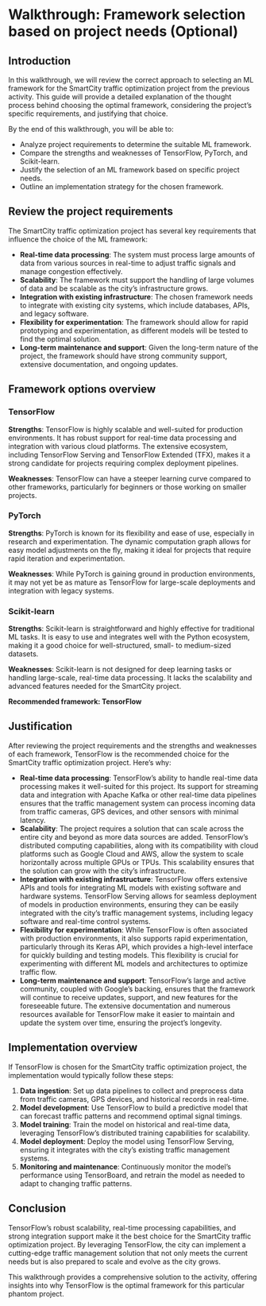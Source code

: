 # Walkthrough: Framework selection based on project needs (Optional)

## Introduction

In this walkthrough, we will review the correct approach to selecting an ML framework for the SmartCity traffic optimization project from the previous activity. This guide will provide a detailed explanation of the thought process behind choosing the optimal framework, considering the project’s specific requirements, and justifying that choice.

By the end of this walkthrough, you will be able to: 

- Analyze project requirements to determine the suitable ML framework.
- Compare the strengths and weaknesses of TensorFlow, PyTorch, and Scikit-learn.
- Justify the selection of an ML framework based on specific project needs.
- Outline an implementation strategy for the chosen framework.

## Review the project requirements

The SmartCity traffic optimization project has several key requirements that influence the choice of the ML framework:

- **Real-time data processing**: The system must process large amounts of data from various sources in real-time to adjust traffic signals and manage congestion effectively.
- **Scalability**: The framework must support the handling of large volumes of data and be scalable as the city’s infrastructure grows.
- **Integration with existing infrastructure**: The chosen framework needs to integrate with existing city systems, which include databases, APIs, and legacy software.
- **Flexibility for experimentation**: The framework should allow for rapid prototyping and experimentation, as different models will be tested to find the optimal solution.
- **Long-term maintenance and support**: Given the long-term nature of the project, the framework should have strong community support, extensive documentation, and ongoing updates.

## Framework options overview

### TensorFlow

**Strengths**: TensorFlow is highly scalable and well-suited for production environments. It has robust support for real-time data processing and integration with various cloud platforms. The extensive ecosystem, including TensorFlow Serving and TensorFlow Extended (TFX), makes it a strong candidate for projects requiring complex deployment pipelines.

**Weaknesses**: TensorFlow can have a steeper learning curve compared to other frameworks, particularly for beginners or those working on smaller projects.

### PyTorch

**Strengths**: PyTorch is known for its flexibility and ease of use, especially in research and experimentation. The dynamic computation graph allows for easy model adjustments on the fly, making it ideal for projects that require rapid iteration and experimentation.

**Weaknesses**: While PyTorch is gaining ground in production environments, it may not yet be as mature as TensorFlow for large-scale deployments and integration with legacy systems.

### Scikit-learn

**Strengths**: Scikit-learn is straightforward and highly effective for traditional ML tasks. It is easy to use and integrates well with the Python ecosystem, making it a good choice for well-structured, small- to medium-sized datasets.

**Weaknesses**: Scikit-learn is not designed for deep learning tasks or handling large-scale, real-time data processing. It lacks the scalability and advanced features needed for the SmartCity project.

**Recommended framework: TensorFlow**

## Justification

After reviewing the project requirements and the strengths and weaknesses of each framework, TensorFlow is the recommended choice for the SmartCity traffic optimization project. Here’s why:

- **Real-time data processing**: TensorFlow’s ability to handle real-time data processing makes it well-suited for this project. Its support for streaming data and integration with Apache Kafka or other real-time data pipelines ensures that the traffic management system can process incoming data from traffic cameras, GPS devices, and other sensors with minimal latency.
- **Scalability**: The project requires a solution that can scale across the entire city and beyond as more data sources are added. TensorFlow’s distributed computing capabilities, along with its compatibility with cloud platforms such as Google Cloud and AWS, allow the system to scale horizontally across multiple GPUs or TPUs. This scalability ensures that the solution can grow with the city’s infrastructure.
- **Integration with existing infrastructure**: TensorFlow offers extensive APIs and tools for integrating ML models with existing software and hardware systems. TensorFlow Serving allows for seamless deployment of models in production environments, ensuring they can be easily integrated with the city’s traffic management systems, including legacy software and real-time control systems.
- **Flexibility for experimentation**: While TensorFlow is often associated with production environments, it also supports rapid experimentation, particularly through its Keras API, which provides a high-level interface for quickly building and testing models. This flexibility is crucial for experimenting with different ML models and architectures to optimize traffic flow.
- **Long-term maintenance and support**: TensorFlow’s large and active community, coupled with Google’s backing, ensures that the framework will continue to receive updates, support, and new features for the foreseeable future. The extensive documentation and numerous resources available for TensorFlow make it easier to maintain and update the system over time, ensuring the project’s longevity.

## Implementation overview

If TensorFlow is chosen for the SmartCity traffic optimization project, the implementation would typically follow these steps:

1. **Data ingestion**: Set up data pipelines to collect and preprocess data from traffic cameras, GPS devices, and historical records in real-time.
2. **Model development**: Use TensorFlow to build a predictive model that can forecast traffic patterns and recommend optimal signal timings.
3. **Model training**: Train the model on historical and real-time data, leveraging TensorFlow’s distributed training capabilities for scalability.
4. **Model deployment**: Deploy the model using TensorFlow Serving, ensuring it integrates with the city’s existing traffic management systems.
5. **Monitoring and maintenance**: Continuously monitor the model’s performance using TensorBoard, and retrain the model as needed to adapt to changing traffic patterns.

## Conclusion

TensorFlow’s robust scalability, real-time processing capabilities, and strong integration support make it the best choice for the SmartCity traffic optimization project. By leveraging TensorFlow, the city can implement a cutting-edge traffic management solution that not only meets the current needs but is also prepared to scale and evolve as the city grows.

This walkthrough provides a comprehensive solution to the activity, offering insights into why TensorFlow is the optimal framework for this particular phantom project.
